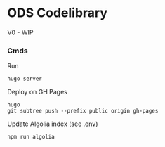 # ODS Codelibrary

V0 - WIP

### Cmds

Run 
```shell script
hugo server
```


Deploy on GH Pages
```shell script
hugo
git subtree push --prefix public origin gh-pages
```

Update Algolia index (see .env)
```shell script
npm run algolia
```